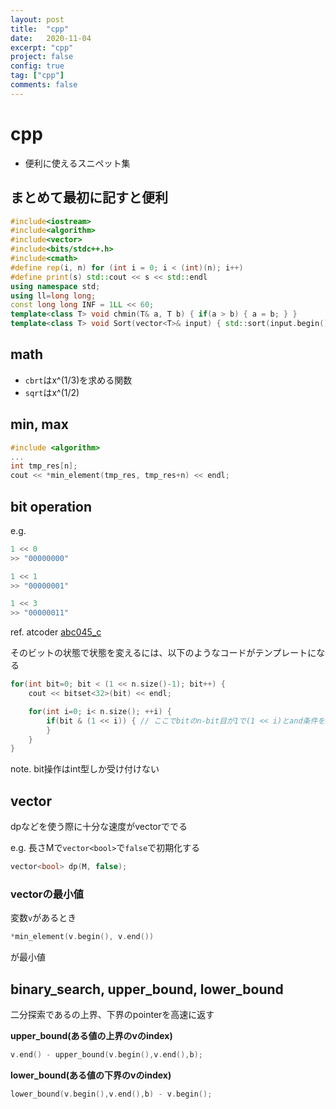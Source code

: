 ```yaml
---
layout: post
title:  "cpp"
date:   2020-11-04
excerpt: "cpp"
project: false
config: true
tag: ["cpp"]
comments: false
---
```


# cpp
 - 便利に使えるスニペット集

## まとめて最初に記すと便利

```cpp
#include<iostream>
#include<algorithm>
#include<vector>
#include<bits/stdc++.h>
#include<cmath>
#define rep(i, n) for (int i = 0; i < (int)(n); i++)
#define print(s) std::cout << s << std::endl
using namespace std;
using ll=long long;
const long long INF = 1LL << 60;
template<class T> void chmin(T& a, T b) { if(a > b) { a = b; } }
template<class T> void Sort(vector<T>& input) { std::sort(input.begin(), input.end()); }
```

## math
 - `cbrt`はx^(1/3)を求める関数
 - `sqrt`はx^(1/2)

## min, max

```cpp
#include <algorithm>
...
int tmp_res[n];
cout << *min_element(tmp_res, tmp_res+n) << endl;
```

## bit operation

e.g. 
```cpp
1 << 0
>> "00000000"

1 << 1
>> "00000001"

1 << 3
>> "00000011"
```

ref. atcoder [abc045_c](https://atcoder.jp/contests/abc045/tasks/arc061_a)

そのビットの状態で状態を変えるには、以下のようなコードがテンプレートになる

```cpp
for(int bit=0; bit < (1 << n.size()-1); bit++) {
	cout << bitset<32>(bit) << endl;

	for(int i=0; i< n.size(); ++i) {
		if(bit & (1 << i)) { // ここでbitのn-bit目が1で(1 << i)とand条件を取ることでわかる
		}
	}
}
```

note. bit操作はint型しか受け付けない

## vector
dpなどを使う際に十分な速度がvectorででる 

e.g. 長さMで`vector<bool>`で`false`で初期化する

```cpp
vector<bool> dp(M, false);
```

### vectorの最小値
変数`v`があるとき
```cpp
*min_element(v.begin(), v.end())
```
が最小値

## binary_search, upper_bound, lower_bound
二分探索であるの上界、下界のpointerを高速に返す  

**upper_bound(ある値の上界のvのindex)**  
```cpp
v.end() - upper_bound(v.begin(),v.end(),b);
```

**lower_bound(ある値の下界のvのindex)**  
```cpp
lower_bound(v.begin(),v.end(),b) - v.begin();
```
